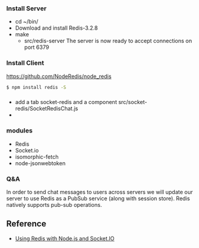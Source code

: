 ### Install Server

- cd ~/bin/
- Download and install Redis-3.2.8
- make
  - src/redis-server
The server is now ready to accept connections on port 6379


### Install Client

https://github.com/NodeRedis/node_redis
```bash
$ npm install redis -S
```

###

- add a tab socket-redis and a component src/socket-redis/SocketRedisChat.js
- 


### modules

- Redis
- Socket.io
- isomorphic-fetch
- node-jsonwebtoken

### Q&A

In order to send chat messages to users across servers we will update our server to use Redis as a PubSub service (along with session store). 
Redis natively supports pub-sub operations. 



## Reference

- [Using Redis with Node.js and Socket.IO](https://scalegrid.io/blog/using-redis-with-node-js-and-socket-io/)